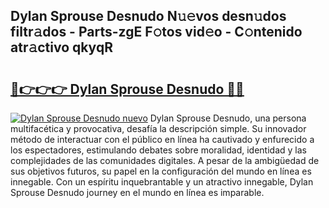 ## Dylan Sprouse Desnudo N𝚞𝚎vos desn𝚞dos filtr𝚊dos - Parts-zgE F𝚘tos vid𝚎o - C𝚘ntenido atr𝚊ctivo qkyqR

# <h2><a href="http://mbcsemb.tromn.icu/?c=Dylan+Sprouse+Desnudo">🔗👉👉👉 Dylan Sprouse Desnudo 🔗🔗</a></h2>

[![Dylan Sprouse Desnudo nuevo](https://i.imgur.com/pEAQMta.gif)](http://mbcsemb.tromn.icu/?c=Dylan+Sprouse+Desnudo)
Dylan Sprouse Desnudo, una persona multifacética y provocativa, desafía la descripción simple. Su innovador método de interactuar con el público en línea ha cautivado y enfurecido a los espectadores, estimulando debates sobre moralidad, identidad y las complejidades de las comunidades digitales. A pesar de la ambigüedad de sus objetivos futuros, su papel en la configuración del mundo en línea es innegable. Con un espíritu inquebrantable y un atractivo innegable, Dylan Sprouse Desnudo journey en el mundo en línea es imparable.
